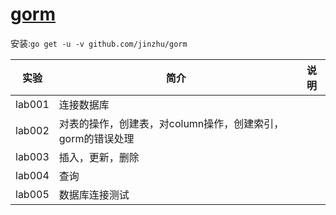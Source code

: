 # [gorm](https://github.com/jinzhu/gorm)
安装:`go get -u -v github.com/jinzhu/gorm`

|实验|简介|说明|
|---|---|---|
|lab001|连接数据库| |
|lab002|对表的操作，创建表，对column操作，创建索引，gorm的错误处理| |
|lab003|插入，更新，删除| |
|lab004|查询| |
|lab005|数据库连接测试| |